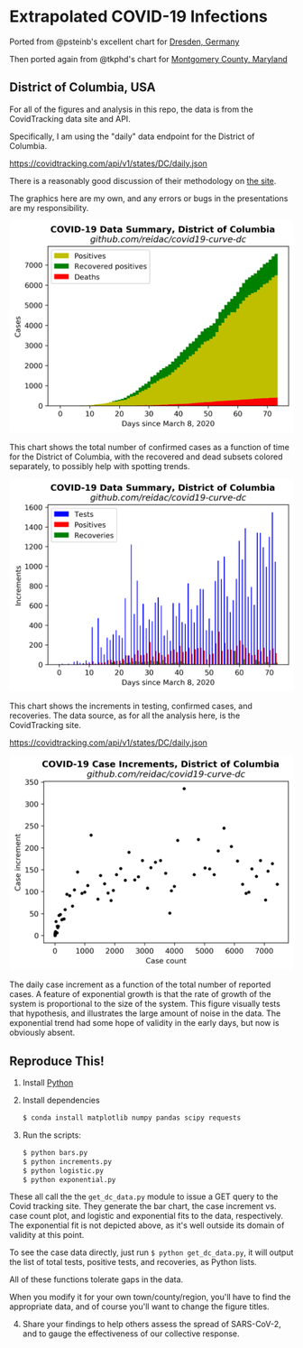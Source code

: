 # Extrapolated COVID-19 Infections

Ported from @psteinb's excellent chart for [Dresden, Germany](https://github.com/psteinb/covid19-curve-your-city)

Then ported again from @tkphd's chart for 
[Montgomery County, Maryland](https://github.com/tkphd/covid19-curve-your-county)

## District of Columbia, USA

For all of the figures and analysis in this repo, the data
is from the CovidTracking data site and API.

Specifically, I am using the "daily" data endpoint for the
District of Columbia.

https://covidtracking.com/api/v1/states/DC/daily.json

There is a reasonably good discussion of their methodology
on [the site](https://covidtracking.com/data).

The graphics here are my own, and any errors or bugs
in the presentations are my responsibility.

![casesDC](us_dc_cases.png)

This chart shows the total number of confirmed cases as
a function of time for the District of Columbia, with the
recovered and dead subsets colored separately, to possibly
help with spotting trends.


![DC](us_dc_bars.png)

This chart shows the increments in testing, confirmed cases,
and recoveries.  The data source, as for all the analysis
here, is the CovidTracking site. 

https://covidtracking.com/api/v1/states/DC/daily.json


![deltaDC](us_dc_diff.png)

The daily case increment as
a function of the total number of reported cases.  A feature of 
exponential growth is that the rate of growth of the system is 
proportional to the size of the system.  This figure visually
tests that hypothesis, and illustrates the large amount of noise
in the data.  The exponential trend had some hope of validity
in the early days, but now is obviously absent.


## Reproduce This!

1. Install [Python](https://www.anaconda.com/distribution/)
2. Install dependencies

   ```bash
   $ conda install matplotlib numpy pandas scipy requests
   ```

3. Run the scripts:

   ``` 
   $ python bars.py
   $ python increments.py
   $ python logistic.py
   $ python exponential.py
   ```

  These all call the the `get_dc_data.py` module to issue a GET query
to the Covid tracking site.  They generate the bar chart, the case
increment vs. case count plot, and logistic and exponential fits
to the data, respectively.  The exponential fit is not depicted
above, as it's well outside its domain of validity at this point.

  To see the case data directly, just run `$ python get_dc_data.py`, 
it will output the list of total tests, positive tests, and 
recoveries, as Python lists.

  All of these functions tolerate gaps in the data.

  When you modify it for your own town/county/region, you'll have
to find the appropriate data, and of course you'll want to change
the figure titles.

4. Share your findings to help others assess the spread of SARS-CoV-2, and to gauge the
   effectiveness of our collective response.
